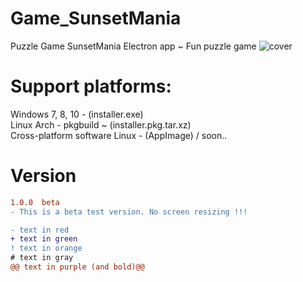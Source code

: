 # Game_SunsetMania
Puzzle Game SunsetMania
Electron app ~ Fun puzzle game
![cover](https://user-images.githubusercontent.com/51271834/60403163-89c66a80-9ba2-11e9-8507-237c7d5fba9b.png)
# Support platforms: 
Windows 7, 8, 10 - (installer.exe) <br>
Linux Arch  - pkgbuild ~ (installer.pkg.tar.xz) <br> 
Cross-platform software Linux - (AppImage) / soon..
# Version

```diff
1.0.0  beta
- This is a beta test version. No screen resizing !!!
```
```diff
- text in red
+ text in green
! text in orange
# text in gray
@@ text in purple (and bold)@@
```
